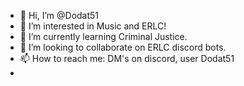 - 👋 Hi, I’m @Dodat51
- 👀 I’m interested in Music and ERLC!
- 🌱 I’m currently learning Criminal Justice.
- 💞️ I’m looking to collaborate on ERLC discord bots.
- 📫 How to reach me: DM's on discord, user Dodat51
- 
